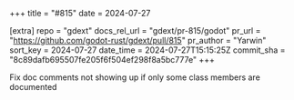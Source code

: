+++
title = "#815"
date = 2024-07-27

[extra]
repo = "gdext"
docs_rel_url = "gdext/pr-815/godot"
pr_url = "https://github.com/godot-rust/gdext/pull/815"
pr_author = "Yarwin"
sort_key = 2024-07-27
date_time = 2024-07-27T15:15:25Z
commit_sha = "8c89dafb695507fe205f6f504ef298f8a5bc777e"
+++

Fix doc comments not showing up if only some class members are documented
